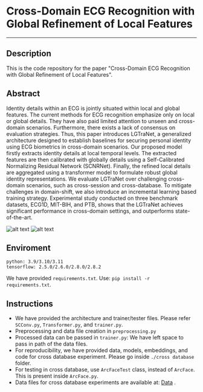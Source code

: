 # Cross-Domain ECG Recognition with Global Refinement of Local Features
***
## Description
This is the code repository for the paper "Cross-Domain ECG Recognition with Global Refinement of Local Features".

## Abstract
Identity details within an ECG is jointly situated within local and global features. The current methods for ECG recognition emphasize only on local or global details. They have also paid limited attention to unseen and cross-domain scenarios. Furthermore, there exists a lack of consensus on evaluation strategies. Thus, this paper introduces LGTraNet, a generalized architecture designed to establish baselines for securing personal identity using ECG biometrics in cross-domain scenarios. Our proposed model firstly extracts identity details at local temporal levels. The extracted features are then calibrated with globally details using a Self-Calibrated Normalizing Residual Network (SCNRNet). Finally, the refined local details are aggregated using a transformer model to formulate robust global identity representations. We evaluate LGTraNet over challenging cross-domain scenarios, such as cross-session and cross-database. To mitigate challenges in domain-shift, we also introduce an incremental learning based training strategy. Experimental study conducted on three benchmark datasets, ECG1D, MIT-BIH, and PTB, shows that the LGTraNet achieves significant performance in cross-domain settings, and outperforms state-of-the-art.

 ![alt text](https://github.com/AmanVerma2307/LGTraNet/blob/master/EBH_LGTraNet.png)
 ![alt text](https://github.com/AmanVerma2307/LGTraNet/blob/master/EBH_SCConv.png)

## Enviroment
```
python: 3.9/3.10/3.11
tensorflow: 2.5.0/2.6.0/2.8.0/2.8.2
```
We have provided `requirements.txt`. Use: `pip install -r requirements.txt`.

## Instructions
- We have provided the architecture and trainer/tester files. Please refer `SCConv.py`, `Transformer.py`, and `trainer.py`.
- Preprocessing and data file creation in `preprocessing.py`
- Processed data can be passed in `trainer.py`: We have left space to pass in path of the data files.
- For reproducibility, we have provided data, models, embeddings, and code for cross database experiment. Please go inside `./cross database` folder.
- For testing in cross database, use `ArcFaceTest` class, instead of `ArcFace`. This is present inside `ArcFace.py`.  
- Data files for cross database experiments are available at: [Data](https://drive.google.com/drive/folders/1KsLM7gbc4a256s_1lQPWRUKCRVYO_VwU?usp=sharing) .
